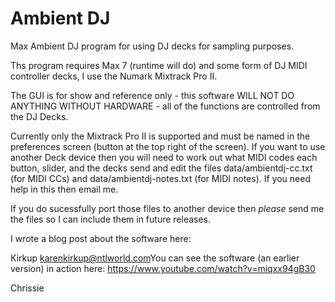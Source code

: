 # Ambient DJ
Max Ambient DJ program for using DJ decks for sampling purposes.

Ths program requires Max 7 (runtime will do) and some form of DJ MIDI controller decks, 
I use the Numark Mixtrack Pro II.

The GUI is for show and reference only - this software WILL NOT DO ANYTHING WITHOUT HARDWARE - all of the
functions are controlled from the DJ Decks.

Currently only the Mixtrack Pro II is supported and must be named in the preferences screen (button at the top right of the screen). If you want to use another Deck device then you will need to work out what MIDI codes each 
button, slider, and the decks send and edit the files data/ambientdj-cc.txt (for MIDI CCs) and 
data/ambientdj-notes.txt (for MIDI notes). If you need help in this then email me.

If you do sucessfully port those files to another device then *please* send me the files so I can include them
in future releases.

I wrote a blog post about the software here:

 Kirkup <karenkirkup@ntlworld.com>You can see the software (an earlier version) in action here: https://www.youtube.com/watch?v=miqxx94gB30

Chrissie

